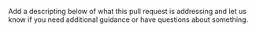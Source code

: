 <!-- Important Note: This pull request must be attached to an Issue. We are not accepting pull requests that are not completing an Issue. Additionally, you must be assigned to work on an Issue before your pull request.  If this pull request is not completing an Issue that you are assigned to, this pull request will be closed and marked as invalid. 

<!-- Add Closes #--- where (---) is the Issue number to the bottom of this pull request descripting. This will attach this pull request to an issue. --> 

Add a descripting below of what this pull request is addressing and let us know if you need additional guidance or have questions about something. 

